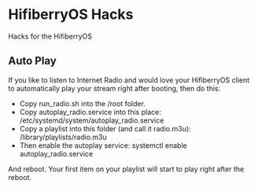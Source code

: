 # HifiberryOS Hacks
Hacks for the HifiberryOS

## Auto Play
If you like to listen to Internet Radio and would love your HifiberryOS client to automatically play your stream right after booting, then do this:

- Copy run_radio.sh into the /root folder.
- Copy autoplay_radio.service into this place: /etc/systemd/system/autoplay_radio.service
- Copy a playlist into this folder (and call it radio.m3u): /library/playlists/radio.m3u
- Then enable the autoplay service: systemctl enable autoplay_radio.service

And reboot. Your first item on your playlist will start to play right after the reboot.
